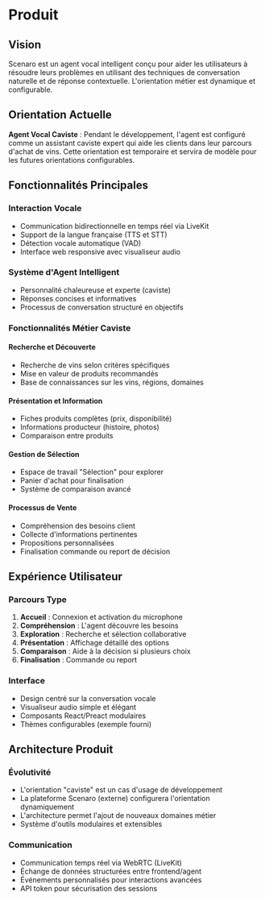 # Produit

## Vision

Scenaro est un agent vocal intelligent conçu pour aider les utilisateurs à résoudre leurs problèmes en utilisant des techniques de conversation naturelle et de réponse contextuelle. L'orientation métier est dynamique et configurable.

## Orientation Actuelle

**Agent Vocal Caviste** : Pendant le développement, l'agent est configuré comme un assistant caviste expert qui aide les clients dans leur parcours d'achat de vins. Cette orientation est temporaire et servira de modèle pour les futures orientations configurables.

## Fonctionnalités Principales

### Interaction Vocale

- Communication bidirectionnelle en temps réel via LiveKit
- Support de la langue française (TTS et STT)
- Détection vocale automatique (VAD)
- Interface web responsive avec visualiseur audio

### Système d'Agent Intelligent

- Personnalité chaleureuse et experte (caviste)
- Réponses concises et informatives
- Processus de conversation structuré en objectifs

### Fonctionnalités Métier Caviste

#### **Recherche et Découverte**

- Recherche de vins selon critères spécifiques
- Mise en valeur de produits recommandés
- Base de connaissances sur les vins, régions, domaines

#### **Présentation et Information**

- Fiches produits complètes (prix, disponibilité)
- Informations producteur (histoire, photos)
- Comparaison entre produits

#### **Gestion de Sélection**

- Espace de travail "Sélection" pour explorer
- Panier d'achat pour finalisation
- Système de comparaison avancé

#### **Processus de Vente**

- Compréhension des besoins client
- Collecte d'informations pertinentes
- Propositions personnalisées
- Finalisation commande ou report de décision

## Expérience Utilisateur

### Parcours Type

1. **Accueil** : Connexion et activation du microphone
2. **Compréhension** : L'agent découvre les besoins
3. **Exploration** : Recherche et sélection collaborative
4. **Présentation** : Affichage détaillé des options
5. **Comparaison** : Aide à la décision si plusieurs choix
6. **Finalisation** : Commande ou report

### Interface

- Design centré sur la conversation vocale
- Visualiseur audio simple et élégant
- Composants React/Preact modulaires
- Thèmes configurables (exemple fourni)

## Architecture Produit

### Évolutivité

- L'orientation "caviste" est un cas d'usage de développement
- La plateforme Scenaro (externe) configurera l'orientation dynamiquement
- L'architecture permet l'ajout de nouveaux domaines métier
- Système d'outils modulaires et extensibles

### Communication

- Communication temps réel via WebRTC (LiveKit)
- Échange de données structurées entre frontend/agent
- Événements personnalisés pour interactions avancées
- API token pour sécurisation des sessions
